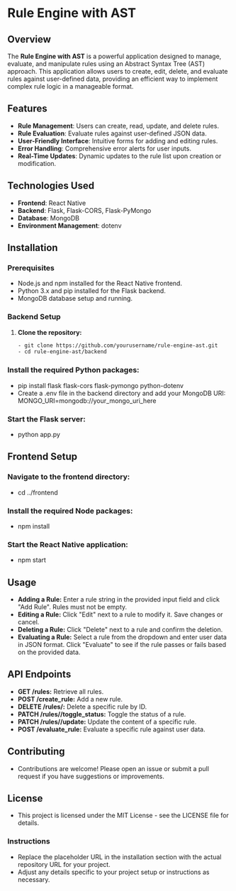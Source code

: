 # Rule Engine with AST

## Overview
The **Rule Engine with AST** is a powerful application designed to manage, evaluate, and manipulate rules using an Abstract Syntax Tree (AST) approach. This application allows users to create, edit, delete, and evaluate rules against user-defined data, providing an efficient way to implement complex rule logic in a manageable format.

## Features
- **Rule Management**: Users can create, read, update, and delete rules.
- **Rule Evaluation**: Evaluate rules against user-defined JSON data.
- **User-Friendly Interface**: Intuitive forms for adding and editing rules.
- **Error Handling**: Comprehensive error alerts for user inputs.
- **Real-Time Updates**: Dynamic updates to the rule list upon creation or modification.

## Technologies Used
- **Frontend**: React Native
- **Backend**: Flask, Flask-CORS, Flask-PyMongo
- **Database**: MongoDB
- **Environment Management**: dotenv

## Installation

### Prerequisites
- Node.js and npm installed for the React Native frontend.
- Python 3.x and pip installed for the Flask backend.
- MongoDB database setup and running.

### Backend Setup
1. **Clone the repository:**
   ```bash
   - git clone https://github.com/yourusername/rule-engine-ast.git
   - cd rule-engine-ast/backend

### Install the required Python packages:
- pip install flask flask-cors flask-pymongo python-dotenv
- Create a .env file in the backend directory and add your MongoDB URI: MONGO_URI=mongodb://your_mongo_uri_here

### Start the Flask server:
- python app.py

## Frontend Setup
### Navigate to the frontend directory:
- cd ../frontend

### Install the required Node packages:
- npm install

### Start the React Native application:
- npm start

## Usage
- **Adding a Rule:** Enter a rule string in the provided input field and click "Add Rule". Rules must not be empty.
- **Editing a Rule:** Click "Edit" next to a rule to modify it. Save changes or cancel.
- **Deleting a Rule:** Click "Delete" next to a rule and confirm the deletion.
- **Evaluating a Rule:** Select a rule from the dropdown and enter user data in JSON format. Click "Evaluate" to see if the rule passes or fails based on the provided data.

## API Endpoints
- **GET /rules:** Retrieve all rules.
- **POST /create_rule:** Add a new rule.
- **DELETE /rules/<ruleId>:** Delete a specific rule by ID.
- **PATCH /rules/<ruleId>/toggle_status:** Toggle the status of a rule.
- **PATCH /rules/<ruleId>/update:** Update the content of a specific rule.
- **POST /evaluate_rule:** Evaluate a specific rule against user data.

## Contributing
- Contributions are welcome! Please open an issue or submit a pull request if you have suggestions or improvements.

## License
- This project is licensed under the MIT License - see the LICENSE file for details.

### Instructions
- Replace the placeholder URL in the installation section with the actual repository URL for your project.
- Adjust any details specific to your project setup or instructions as necessary.








